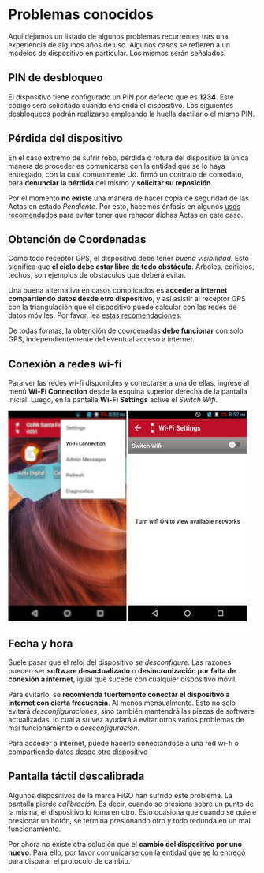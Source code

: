 # Problemas conocidos

Aquí dejamos un listado de algunos problemas recurrentes tras una experiencia de algunos años de uso. Algunos casos se refieren a un modelos de dispositivo en particular. Los mismos serán señalados.

## PIN de desbloqueo 

El dispositivo tiene configurado un PIN por defecto que es **1234**. Este código será solicitado cuando encienda el dispositivo. Los siguientes desbloqueos podrán realizarse empleando la huella dactilar o el mismo PIN.

## Pérdida del dispositivo

En el caso extremo de sufrir robo, pérdida o rotura del dispositivo la única manera de proceder es comunicarse con la entidad que se lo haya entregado, con la cual comunmente Ud. firmó un contrato de comodato, para **denunciar la pérdida** del mismo y **solicitar su reposición**.

Por el momento **no existe** una manera de hacer copia de seguridad de las Actas en estado _Pendiente_. Por esto, hacemos énfasis en algunos [usos recomendados](recomendaciones.md) para evitar tener que rehacer dichas Actas en este caso.

## Obtención de Coordenadas

Como todo receptor GPS, el dispositivo debe tener _buena visibilidad_. Esto significa que **el cielo debe estar libre de todo obstáculo**. Árboles, edificios, techos, son ejemplos de obstáculos que deberá evitar.

Una buena alternativa en casos complicados es **acceder a internet compartiendo datos desde otro dispositivo**, y así asistir al receptor GPS con la triangulación que el dispositivo puede calcular con las redes de datos móviles. Por favor, lea [estas recomendaciones](recomendaciones.md#compartir-datos-desde-otro-dispositivo).

De todas formas, la obtención de coordenadas **debe funcionar** con solo GPS, independientemente del eventual acceso a internet.

## Conexión a redes wi-fi

Para ver las redes wi-fi disponibles y conectarse a una de ellas, ingrese al menú **Wi-Fi Connection** desde la esquina superior derecha de la pantalla inicial. Luego, en la pantalla **Wi-Fi Settings** active el _Switch Wifi_.

![Menú Wi-Fi Connection](img/wifi_menu.jpg)
![Switch Wifi](img/wifi_switch.jpg)

## Fecha y hora

Suele pasar que el reloj del dispositivo _se desconfigure_. Las razones pueden ser **software desactualizado** o **desincronización por falta de conexión a internet**, igual que sucede con cualquier dispositivo móvil.

Para evitarlo, se **recomienda fuertemente conectar el dispositivo a internet con cierta frecuencia**. Al menos mensualmente. Esto no solo evitará _desconfiguraciones_, sino también mantendrá las piezas de software actualizadas, lo cual a su vez ayudará a evitar otros varios problemas de mal funcionamiento o _desconfiguración_.

Para acceder a internet, puede hacerlo conectándose a una red wi-fi o [compartiendo datos desde otro dispositivo](recomendaciones.md#compartir-datos-desde-otro-dispositivo)

## Pantalla táctil descalibrada

Algunos dispositivos de la marca FiGO han sufrido este problema. La pantalla pierde _calibración_. Es decir, cuando se presiona sobre un punto de la misma, el dispositivo lo toma en otro. Esto ocasiona que cuando se quiere presionar un botón, se termina presionando otro y todo redunda en un mal funcionamiento.

Por ahora no existe otra solución que el **cambio del dispositivo por uno nuevo**. Para ello, por favor comunicarse con la entidad que se lo entregó para disparar el protocolo de cambio.